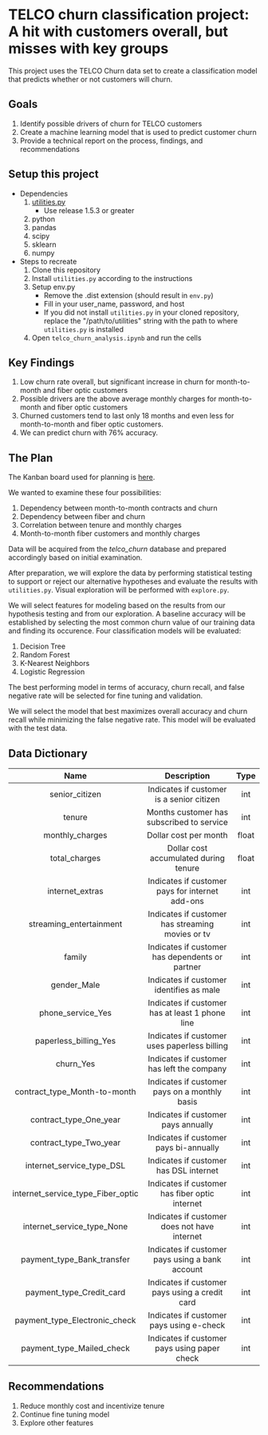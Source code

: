 # TELCO churn classification project:  A hit with customers overall, but misses with key groups
This project uses the TELCO Churn data set to create a classification model that predicts whether or not customers will churn.

## Goals
1. Identify possible drivers of churn for TELCO customers
2. Create a machine learning model that is used to predict customer churn
3. Provide a technical report on the process, findings, and recommendations

## Setup this project
* Dependencies
    1. [utilities.py](https://github.com/david-ryan-alviola/utilities/releases)
        * Use release 1.5.3 or greater
    2. python
    3. pandas
    4. scipy
    5. sklearn
    6. numpy
* Steps to recreate
    1. Clone this repository
    2. Install `utilities.py` according to the instructions
    3. Setup env.py
        * Remove the .dist extension (should result in `env.py`)
        * Fill in your user_name, password, and host
        * If you did not install `utilities.py` in your cloned repository, replace the "/path/to/utilities" string with the path to where `utilities.py` is installed
    4. Open `telco_churn_analysis.ipynb` and run the cells
    
## Key Findings
1. Low churn rate overall, but significant increase in churn for month-to-month and fiber optic customers
2. Possible drivers are the above average monthly charges for month-to-month and fiber optic customers
3. Churned customers tend to last only 18 months and even less for month-to-month and fiber optic customers.
4. We can predict churn with 76% accuracy.
    
## The Plan
The Kanban board used for planning is [here](https://trello.com/b/ipr1KRLX).

We wanted to examine these four possibilities:
1. Dependency between month-to-month contracts and churn
2. Dependency between fiber and churn
3. Correlation between tenure and monthly charges
4. Month-to-month fiber customers and monthly charges

Data will be acquired from the *telco_churn* database and prepared accordingly based on initial examination.

After preparation, we will explore the data by performing statistical testing to support or reject our alternative hypotheses and evaluate the results with `utilities.py`. Visual exploration will be performed with `explore.py`.

We will select features for modeling based on the results from our hypothesis testing and from our exploration. A baseline accuracy will be established by selecting the most common churn value of our training data and finding its occurence. Four classification models will be evaluated:
1. Decision Tree
2. Random Forest
3. K-Nearest Neighbors
4. Logistic Regression

The best performing model in terms of accuracy, churn recall, and false negative rate will be selected for fine tuning and validation.

We will select the model that best maximizes overall accuracy and churn recall while minimizing the false negative rate. This model will be evaluated with the test data.

## Data Dictionary

Name | Description | Type
:---: | :---: | :---:
senior_citizen | Indicates if customer is a senior citizen | int
tenure | Months customer has subscribed to service | int
monthly_charges | Dollar cost per month | float
total_charges | Dollar cost accumulated during tenure | float
internet_extras | Indicates if customer pays for internet add-ons | int
streaming_entertainment | Indicates if customer has streaming movies or tv | int
family | Indicates if customer has dependents or partner | int
gender_Male | Indicates if customer identifies as male | int
phone_service_Yes | Indicates if customer has at least 1 phone line | int
paperless_billing_Yes | Indicates if customer uses paperless billing | int
churn_Yes | Indicates if customer has left the company | int
contract_type_Month-to-month | Indicates if customer pays on a monthly basis | int
contract_type_One_year | Indicates if customer pays annually | int
contract_type_Two_year | Indicates if customer pays bi-annually | int
internet_service_type_DSL | Indicates if customer has DSL internet | int
internet_service_type_Fiber_optic | Indicates if customer has fiber optic internet | int
internet_service_type_None | Indicates if customer does not have internet | int
payment_type_Bank_transfer | Indicates if customer pays using a bank account | int
payment_type_Credit_card | Indicates if customer pays using a credit card | int
payment_type_Electronic_check | Indicates if customer pays using e-check | int
payment_type_Mailed_check | Indicates if customer pays using paper check | int

## Recommendations
1. Reduce monthly cost and incentivize tenure
2. Continue fine tuning model
3. Explore other features